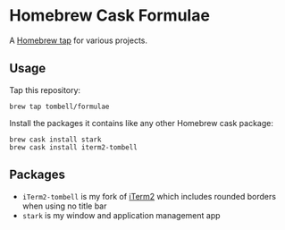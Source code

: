 # Homebrew Cask Formulae

A [Homebrew tap][brew-tap] for various projects.

## Usage

Tap this repository:

    brew tap tombell/formulae

Install the packages it contains like any other Homebrew cask package:

    brew cask install stark
    brew cask install iterm2-tombell

## Packages

  - `iTerm2-tombell` is my fork of [iTerm2][iterm2] which includes rounded borders when using no title bar
  - `stark` is my window and application management app

[brew-tap]: https://github.com/Homebrew/brew/blob/master/docs/brew-tap.md
[iterm2]: http://iterm2.com
